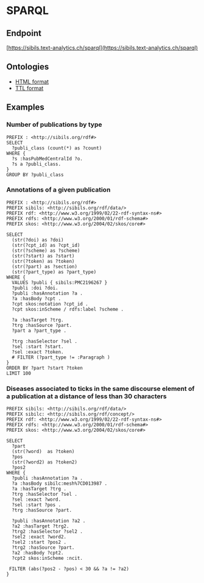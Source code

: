 # SPARQL

## Endpoint

[https://sibils.text-analytics.ch/sparql](https://sibils.text-analytics.ch/sparql)

## Ontologies

* [HTML format](https://sibils.text-analytics.ch/doc/api/sparql/ontology/sibils-ontology.html)
* [TTL format](https://sibils.text-analytics.ch/doc/api/sparql/ontology/sibils-ontology.ttl)

## Examples


### Number of publications by type

```sparql title="RQ_001.sparql"
PREFIX : <http://sibils.org/rdf#>
SELECT 
  ?publi_class (count(*) as ?count)
WHERE {
  ?s :hasPubMedCentralId ?o.
  ?s a ?publi_class.
}
GROUP BY ?publi_class
```

### Annotations of a given publication

```sparql title="RQ_002.sparql"
PREFIX : <http://sibils.org/rdf#>
PREFIX sibils: <http://sibils.org/rdf/data/>
PREFIX rdf: <http://www.w3.org/1999/02/22-rdf-syntax-ns#>
PREFIX rdfs: <http://www.w3.org/2000/01/rdf-schema#>
PREFIX skos: <http://www.w3.org/2004/02/skos/core#> 

SELECT
  (str(?doi) as ?doi)
  (str(?cpt_id) as ?cpt_id)
  (str(?scheme) as ?scheme)
  (str(?start) as ?start)
  (str(?token) as ?token)
  (str(?part) as ?section)
  (str(?part_type) as ?part_type)
WHERE {
  VALUES ?publi { sibils:PMC2196267 }
  ?publi :doi ?doi.
  ?publi :hasAnnotation ?a .
  ?a :hasBody ?cpt .
  ?cpt skos:notation ?cpt_id .
  ?cpt skos:inScheme / rdfs:label ?scheme .

  ?a :hasTarget ?trg.
  ?trg :hasSource ?part.
  ?part a ?part_type .

  ?trg :hasSelector ?sel .
  ?sel :start ?start.
  ?sel :exact ?token.
  # FILTER (?part_type != :Paragraph )
}
ORDER BY ?part ?start ?token
LIMIT 100
```

### Diseases associated to ticks in the same discourse element of a publication at a distance of less than 30 characters

```PREFIX : <http://sibils.org/rdf#>
PREFIX sibils: <http://sibils.org/rdf/data/>
PREFIX sibilc: <http://sibils.org/rdf/concept/>
PREFIX rdf: <http://www.w3.org/1999/02/22-rdf-syntax-ns#>
PREFIX rdfs: <http://www.w3.org/2000/01/rdf-schema#>
PREFIX skos: <http://www.w3.org/2004/02/skos/core#>

SELECT
  ?part
  (str(?word)  as ?token)
  ?pos
  (str(?word2) as ?token2)
  ?pos2
WHERE {
  ?publi :hasAnnotation ?a .
  ?a :hasBody sibilc:mesh%7CD013987 .
  ?a :hasTarget ?trg .
  ?trg :hasSelector ?sel .
  ?sel :exact ?word.
  ?sel :start ?pos .
  ?trg :hasSource ?part.

  ?publi :hasAnnotation ?a2 .
  ?a2 :hasTarget ?trg2.
  ?trg2 :hasSelector ?sel2 .
  ?sel2 :exact ?word2.
  ?sel2 :start ?pos2 .
  ?trg2 :hasSource ?part.
  ?a2 :hasBody ?cpt2.
  ?cpt2 skos:inScheme :ncit.

 FILTER (abs(?pos2 - ?pos) < 30 && ?a != ?a2)
}
```
